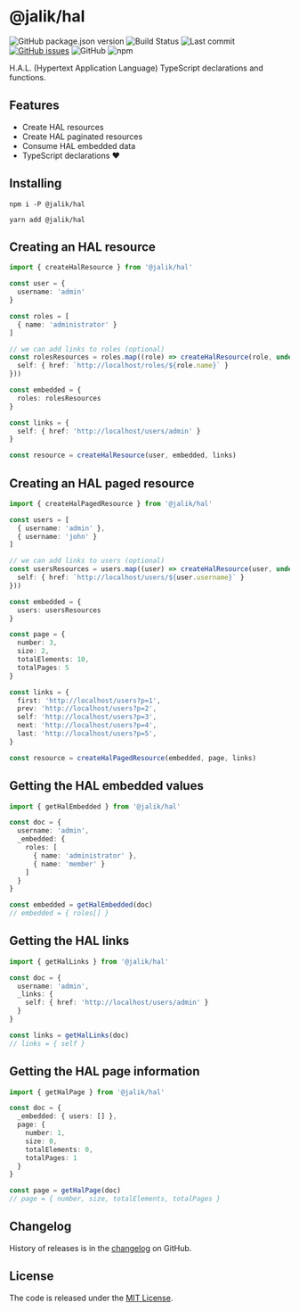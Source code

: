 # @jalik/hal

![GitHub package.json version](https://img.shields.io/github/package-json/v/jalik/js-hal.svg)
![Build Status](https://github.com/jalik/js-hal/actions/workflows/node.js.yml/badge.svg)
![Last commit](https://img.shields.io/github/last-commit/jalik/js-hal.svg)
[![GitHub issues](https://img.shields.io/github/issues/jalik/js-hal.svg)](https://github.com/jalik/js-hal/issues)
![GitHub](https://img.shields.io/github/license/jalik/js-hal.svg)
![npm](https://img.shields.io/npm/dt/@jalik/hal.svg)

H.A.L. (Hypertext Application Language) TypeScript declarations and functions.

## Features

* Create HAL resources
* Create HAL paginated resources
* Consume HAL embedded data
* TypeScript declarations ♥

## Installing

```shell
npm i -P @jalik/hal
```
```shell
yarn add @jalik/hal
```

## Creating an HAL resource

```ts
import { createHalResource } from '@jalik/hal'

const user = {
  username: 'admin'
}

const roles = [
  { name: 'administrator' }
]

// we can add links to roles (optional)
const rolesResources = roles.map((role) => createHalResource(role, undefined, {
  self: { href: `http://localhost/roles/${role.name}` }
}))

const embedded = {
  roles: rolesResources
}

const links = {
  self: { href: 'http://localhost/users/admin' }
}

const resource = createHalResource(user, embedded, links)
```

## Creating an HAL paged resource

```ts
import { createHalPagedResource } from '@jalik/hal'

const users = [
  { username: 'admin' },
  { username: 'john' }
]

// we can add links to users (optional)
const usersResources = users.map((user) => createHalResource(user, undefined, {
  self: { href: `http://localhost/users/${user.username}` }
}))

const embedded = {
  users: usersResources
}

const page = {
  number: 3,
  size: 2,
  totalElements: 10,
  totalPages: 5
}

const links = {
  first: 'http://localhost/users?p=1',
  prev: 'http://localhost/users?p=2',
  self: 'http://localhost/users?p=3',
  next: 'http://localhost/users?p=4',
  last: 'http://localhost/users?p=5',
}

const resource = createHalPagedResource(embedded, page, links)
```

## Getting the HAL embedded values

```ts
import { getHalEmbedded } from '@jalik/hal'

const doc = {
  username: 'admin',
  _embedded: {
    roles: [
      { name: 'administrator' },
      { name: 'member' }
    ]
  }
}

const embedded = getHalEmbedded(doc)
// embedded = { roles[] }
```

## Getting the HAL links

```ts
import { getHalLinks } from '@jalik/hal'

const doc = {
  username: 'admin',
  _links: {
    self: { href: 'http://localhost/users/admin' }
  }
}

const links = getHalLinks(doc)
// links = { self }
```

## Getting the HAL page information

```ts
import { getHalPage } from '@jalik/hal'

const doc = {
  _embedded: { users: [] },
  page: {
    number: 1,
    size: 0,
    totalElements: 0,
    totalPages: 1
  }
}

const page = getHalPage(doc)
// page = { number, size, totalElements, totalPages }
```

## Changelog

History of releases is in the [changelog](./CHANGELOG.md) on GitHub.

## License

The code is released under the [MIT License](http://www.opensource.org/licenses/MIT).
